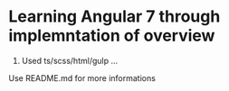 # Learning Angular 7 through implemntation of overview

1. Used ts/scss/html/gulp ...

Use README.md for more informations
